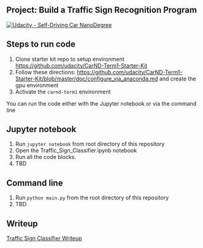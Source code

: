 ## Project: Build a Traffic Sign Recognition Program
[![Udacity - Self-Driving Car NanoDegree](https://s3.amazonaws.com/udacity-sdc/github/shield-carnd.svg)](http://www.udacity.com/drive)

## Steps to run code

1. Clone starter kit repo to setup environment https://github.com/udacity/CarND-Term1-Starter-Kit
2. Follow these directions: https://github.com/udacity/CarND-Term1-Starter-Kit/blob/master/doc/configure_via_anaconda.md and create the gpu environment
3. Activate the `carnd-term1` environment

You can run the code either with the Jupyter notebook or via the command line

## Jupyter notebook

1. Run `jupyter notebook` from root directory of this repository
2. Open the Traffic_Sign_Classifier.ipynb notebook
3. Run all the code blocks.
4. TBD

## Command line

1. Run `python main.py` from the root directory of this repository
2. TBD


## Writeup

[Traffic Sign Classifier Writeup](writeup/writeup.md)

